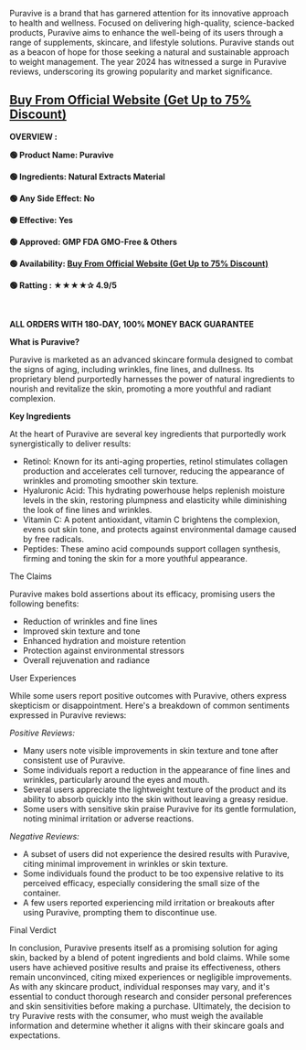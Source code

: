 <span style="font-weight: 400;">Puravive is a brand that has garnered attention for its innovative approach to health and wellness. Focused on delivering high-quality, science-backed products, Puravive aims to enhance the well-being of its users through a range of supplements, skincare, and lifestyle solutions. </span><span style="font-weight: 400;">Puravive stands out as a beacon of hope for those seeking a natural and sustainable approach to weight management. The year 2024 has witnessed a surge in Puravive reviews, underscoring its growing popularity and market significance.</span>
<h2><a href="https://healthsupplement.cc/recommended/puravivesh"><b>Buy From Official Website (Get Up to 75% Discount)</b></a></h2>
<b>OVERVIEW :</b>

<b>🟢 Product Name: Puravive</b>

<b>🟢 Ingredients: Natural Extracts Material</b>

<b>🟢 Any Side Effect: No</b>

<b>🟢 Effective: Yes</b>

<b>🟢 Approved: GMP FDA GMO-Free &amp; Others</b>

<b>🟢 Availability: </b><a href="https://healthsupplement.cc/recommended/puravivesh"><b>Buy From Official Website (Get Up to 75% Discount)</b></a>

<b>🟢 Ratting : ★★★★✰ 4.9/5</b>

<b> </b>

<b>ALL ORDERS WITH 180‑DAY, 100% MONEY BACK GUARANTEE</b>

<b>What is Puravive?</b>

<span style="font-weight: 400;">Puravive is marketed as an advanced skincare formula designed to combat the signs of aging, including wrinkles, fine lines, and dullness. Its proprietary blend purportedly harnesses the power of natural ingredients to nourish and revitalize the skin, promoting a more youthful and radiant complexion.</span>

<b>Key Ingredients</b>

<span style="font-weight: 400;">At the heart of Puravive are several key ingredients that purportedly work synergistically to deliver results:</span>
<ul>
 	<li style="font-weight: 400;" aria-level="1"><span style="font-weight: 400;">Retinol: Known for its anti-aging properties, retinol stimulates collagen production and accelerates cell turnover, reducing the appearance of wrinkles and promoting smoother skin texture.</span></li>
 	<li style="font-weight: 400;" aria-level="1"><span style="font-weight: 400;">Hyaluronic Acid: This hydrating powerhouse helps replenish moisture levels in the skin, restoring plumpness and elasticity while diminishing the look of fine lines and wrinkles.</span></li>
 	<li style="font-weight: 400;" aria-level="1"><span style="font-weight: 400;">Vitamin C: A potent antioxidant, vitamin C brightens the complexion, evens out skin tone, and protects against environmental damage caused by free radicals.</span></li>
 	<li style="font-weight: 400;" aria-level="1"><span style="font-weight: 400;">Peptides: These amino acid compounds support collagen synthesis, firming and toning the skin for a more youthful appearance.</span></li>
</ul>
<span style="font-weight: 400;">The Claims</span>

<span style="font-weight: 400;">Puravive makes bold assertions about its efficacy, promising users the following benefits:</span>
<ul>
 	<li style="font-weight: 400;" aria-level="1"><span style="font-weight: 400;">Reduction of wrinkles and fine lines</span></li>
 	<li style="font-weight: 400;" aria-level="1"><span style="font-weight: 400;">Improved skin texture and tone</span></li>
 	<li style="font-weight: 400;" aria-level="1"><span style="font-weight: 400;">Enhanced hydration and moisture retention</span></li>
 	<li style="font-weight: 400;" aria-level="1"><span style="font-weight: 400;">Protection against environmental stressors</span></li>
 	<li style="font-weight: 400;" aria-level="1"><span style="font-weight: 400;">Overall rejuvenation and radiance</span></li>
</ul>
<span style="font-weight: 400;">User Experiences</span>

<span style="font-weight: 400;">While some users report positive outcomes with Puravive, others express skepticism or disappointment. Here's a breakdown of common sentiments expressed in Puravive reviews:</span>

<i><span style="font-weight: 400;">Positive Reviews:</span></i>
<ul>
 	<li style="font-weight: 400;" aria-level="1"><span style="font-weight: 400;">Many users note visible improvements in skin texture and tone after consistent use of Puravive.</span></li>
 	<li style="font-weight: 400;" aria-level="1"><span style="font-weight: 400;">Some individuals report a reduction in the appearance of fine lines and wrinkles, particularly around the eyes and mouth.</span></li>
 	<li style="font-weight: 400;" aria-level="1"><span style="font-weight: 400;">Several users appreciate the lightweight texture of the product and its ability to absorb quickly into the skin without leaving a greasy residue.</span></li>
 	<li style="font-weight: 400;" aria-level="1"><span style="font-weight: 400;">Some users with sensitive skin praise Puravive for its gentle formulation, noting minimal irritation or adverse reactions.</span></li>
</ul>
<i><span style="font-weight: 400;">Negative Reviews:</span></i>
<ul>
 	<li style="font-weight: 400;" aria-level="1"><span style="font-weight: 400;">A subset of users did not experience the desired results with Puravive, citing minimal improvement in wrinkles or skin texture.</span></li>
 	<li style="font-weight: 400;" aria-level="1"><span style="font-weight: 400;">Some individuals found the product to be too expensive relative to its perceived efficacy, especially considering the small size of the container.</span></li>
 	<li style="font-weight: 400;" aria-level="1"><span style="font-weight: 400;">A few users reported experiencing mild irritation or breakouts after using Puravive, prompting them to discontinue use.</span></li>
</ul>
<span style="font-weight: 400;">Final Verdict</span>

<span style="font-weight: 400;">In conclusion, Puravive presents itself as a promising solution for aging skin, backed by a blend of potent ingredients and bold claims. While some users have achieved positive results and praise its effectiveness, others remain unconvinced, citing mixed experiences or negligible improvements. As with any skincare product, individual responses may vary, and it's essential to conduct thorough research and consider personal preferences and skin sensitivities before making a purchase. Ultimately, the decision to try Puravive rests with the consumer, who must weigh the available information and determine whether it aligns with their skincare goals and expectations.</span>
